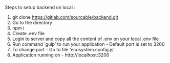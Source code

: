 Steps to setup backend on local :
1. git clone https://gitlab.com/sourcable/backend.git
2. Go to the directory
3. npm i
4. Create .env file
5. Login to server and copy all the content of .env on your local .env file
6. Run command 'gulp' to run your application - Default port is set to 3200
7. To change port - Go to file 'ecosystem.config.js'
8. Application running on - http://localhost:3200
